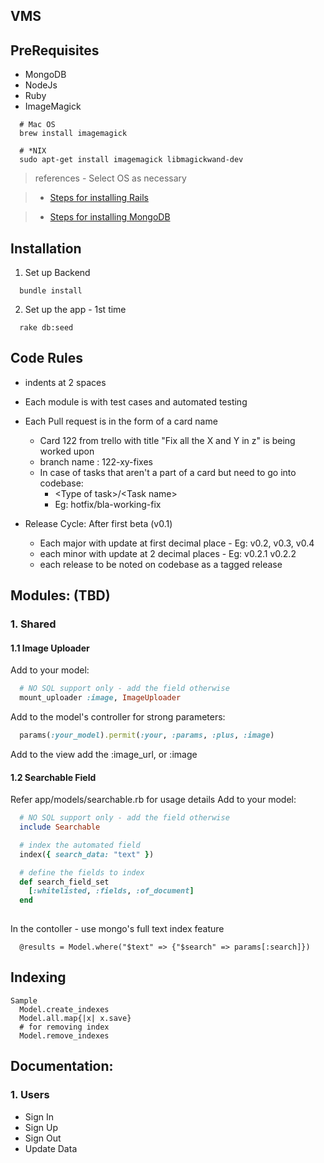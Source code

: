## VMS

## PreRequisites
- MongoDB
- NodeJs
- Ruby
- ImageMagick

```
  # Mac OS
  brew install imagemagick

  # *NIX
  sudo apt-get install imagemagick libmagickwand-dev
```

> references - Select OS as necessary

  >- [Steps for installing Rails](https://gorails.com/setup/osx/10.13-high-sierra)
  
  >- [Steps for installing MongoDB](https://docs.mongodb.com/manual/installation/)

## Installation

  1. Set up Backend

  ``` 
    bundle install
  ```

  2. Set up the app - 1st time
  
  ```
    rake db:seed
  ```

## Code Rules

- indents at 2 spaces
- Each module is with test cases and automated testing
- Each Pull request is in the form of a card name
  - Card 122 from trello with title "Fix all the X and Y in z" is being worked upon
  - branch name : 122-xy-fixes
  - In case of tasks that aren't a part of a card but need to go into codebase:
    - \<Type of task\>/\<Task name\>
    - Eg: hotfix/bla-working-fix 

- Release Cycle: After first beta (v0.1)
  - Each major with update at first decimal place - Eg: v0.2, v0.3, v0.4
  - each minor with update at 2 decimal places - Eg: v0.2.1 v0.2.2
  - each release to be noted on codebase as a tagged release

## Modules: (TBD)

### 1. Shared

#### 1.1 Image Uploader

Add to your model:

```ruby
  # NO SQL support only - add the field otherwise
  mount_uploader :image, ImageUploader
```

Add to the model's controller for strong parameters:

```ruby
  params(:your_model).permit(:your, :params, :plus, :image)
```

Add to the view add the :image_url, or :image


#### 1.2 Searchable Field

Refer app/models/searchable.rb for usage details
Add to your model:

```ruby
  # NO SQL support only - add the field otherwise
  include Searchable

  # index the automated field
  index({ search_data: "text" })

  # define the fields to index 
  def search_field_set
    [:whitelisted, :fields, :of_document]
  end    
  
```

In the contoller - use mongo's full text index feature

```
  @results = Model.where("$text" => {"$search" => params[:search]})
```

## Indexing
```
Sample
  Model.create_indexes
  Model.all.map{|x| x.save}
  # for removing index
  Model.remove_indexes
```


## Documentation: 

### 1. Users

- Sign In
- Sign Up
- Sign Out
- Update Data
